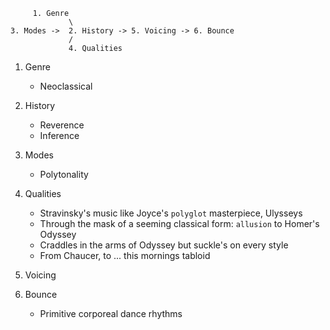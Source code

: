 
```
     1. Genre
             \
3. Modes ->  2. History -> 5. Voicing -> 6. Bounce
             /
             4. Qualities
```

1. Genre
   - Neoclassical

2. History
   - Reverence
   - Inference

3. Modes
   - Polytonality

4. Qualities
   - Stravinsky's music like Joyce's `polyglot` masterpiece, Ulysseys
   - Through the mask of a seeming classical form: `allusion` to Homer's Odyssey
   - Craddles in the arms of Odyssey but suckle's on every style
   - From Chaucer, to ... this mornings tabloid
     
5. Voicing
6. Bounce
   - Primitive corporeal dance rhythms
